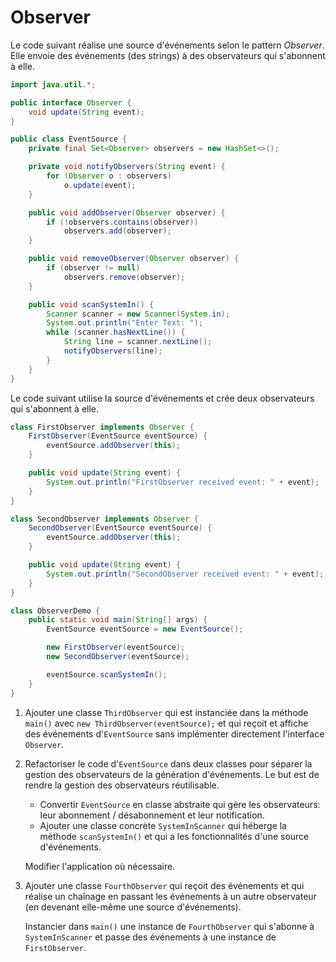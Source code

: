 # Observer

Le code suivant réalise une source d'événements selon le pattern _Observer_. 
Elle envoie des événements (des strings) à des observateurs qui s'abonnent à elle.

```java
import java.util.*;

public interface Observer {
    void update(String event);
}

public class EventSource {
    private final Set<Observer> observers = new HashSet<>();

    private void notifyObservers(String event) {
        for (Observer o : observers) 
            o.update(event);
    }

    public void addObserver(Observer observer) {
        if (!observers.contains(observer)) 
            observers.add(observer);
    }

    public void removeObserver(Observer observer) {
        if (observer != null)
            observers.remove(observer);
    }

    public void scanSystemIn() {
        Scanner scanner = new Scanner(System.in);
        System.out.println("Enter Text: ");
        while (scanner.hasNextLine()) {
            String line = scanner.nextLine();
            notifyObservers(line);
        }
    }
}
```

Le code suivant utilise la source d'événements et crée deux
observateurs qui s'abonnent à elle.

```java
class FirstObserver implements Observer {
    FirstObserver(EventSource eventSource) {
        eventSource.addObserver(this); 
    }

    public void update(String event) {
        System.out.println("FirstObserver received event: " + event);
    }
}

class SecondObserver implements Observer {
    SecondObserver(EventSource eventSource) {
        eventSource.addObserver(this);
    }

    public void update(String event) {
        System.out.println("SecondObserver received event: " + event);
    }
}

class ObserverDemo {
    public static void main(String[] args) {
        EventSource eventSource = new EventSource();

        new FirstObserver(eventSource);
        new SecondObserver(eventSource);

        eventSource.scanSystemIn();
    }
}
```

1. Ajouter une classe `ThirdObserver` qui est instanciée dans la
   méthode `main()` avec `new ThirdObserver(eventSource);` et qui
   reçoit et affiche des événements d'`EventSource` sans implémenter
   directement l'interface `Observer`.

2. Refactoriser le code d'`EventSource` dans deux classes pour séparer
   la gestion des observateurs de la génération d'événements. Le but
   est de rendre la gestion des observateurs réutilisable.

    * Convertir `EventSource` en classe abstraite qui gère les
      observateurs: leur abonnement / désabonnement et leur
      notification.
    * Ajouter une classe concrète `SystemInScanner` qui héberge la
      méthode `scanSystemIn()` et qui a les fonctionnalités d'une
      source d'événements.

   Modifier l'application où nécessaire.

3. Ajouter une classe `FourthObserver` qui reçoit des événements et
   qui réalise un chaînage en passant les événements à un autre
   observateur (en devenant elle-même une source d'événements).

   Instancier dans `main()` une instance de `FourthObserver` qui
   s'abonne à `SystemInScanner` et passe des événements à une instance
   de `FirstObserver`.

